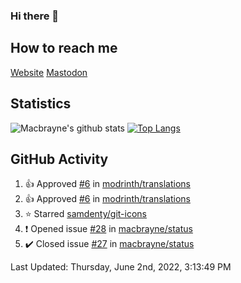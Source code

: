 ### Hi there 👋
## How to reach me
[Website](https://macbrayne.de)
[Mastodon](https://norden.social/@florentin)
<!--
Missing: Email
-->
## Statistics
![Macbrayne's github stats](https://github-readme-stats.vercel.app/api?username=macbrayne&count_private=true&show_icons=true&hide_rank=true&custom_title=macbrayne's%20GitHub%20Stats)
[![Top Langs](https://github-readme-stats.vercel.app/api/top-langs/?username=macbrayne&exclude_repo=liftron&layout=compact)](https://github.com/anuraghazra/github-readme-stats)
## GitHub Activity

<!--RECENT_ACTIVITY:start-->
1. 👍 Approved [#6](https://github.com/modrinth/translations/pull/6#pullrequestreview-988592388) in [modrinth/translations](https://github.com/modrinth/translations)
2. 👍 Approved [#6](https://github.com/modrinth/translations/pull/6#pullrequestreview-988592388) in [modrinth/translations](https://github.com/modrinth/translations)
3. ⭐ Starred [samdenty/git-icons](https://github.com/samdenty/git-icons)
4. ❗️ Opened issue [#28](https://github.com/macbrayne/status/issues/28) in [macbrayne/status](https://github.com/macbrayne/status)
5. ✔️ Closed issue [#27](https://github.com/macbrayne/status/issues/27) in [macbrayne/status](https://github.com/macbrayne/status)
<!--RECENT_ACTIVITY:end-->

<!--RECENT_ACTIVITY:last_update-->
Last Updated: Thursday, June 2nd, 2022, 3:13:49 PM
<!--RECENT_ACTIVITY:last_update_end-->


<!--
**macbrayne/macbrayne** is a ✨ _special_ ✨ repository because its `README.md` (this file) appears on your GitHub profile.

Here are some ideas to get you started:

- 🔭 I’m currently working on ...
- 🌱 I’m currently learning ...
- 👯 I’m looking to collaborate on ...
- 🤔 I’m looking for help with ...
- 💬 Ask me about ...
- 📫 How to reach me: ...
- 😄 Pronouns: ...
- ⚡ Fun fact: ...
-->
